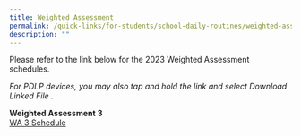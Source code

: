 ```yaml
---
title: Weighted Assessment
permalink: /quick-links/for-students/school-daily-routines/weighted-assessment/
description: ""
---
```

Please refer to the link below for the 2023 Weighted Assessment schedules.

_For PDLP devices, you may also tap and hold the link and select Download Linked File ._  


**Weighted Assessment 3** <br> 
[WA 3 Schedule](/files/wa%203%20schedule%20(3%20july).pdf)